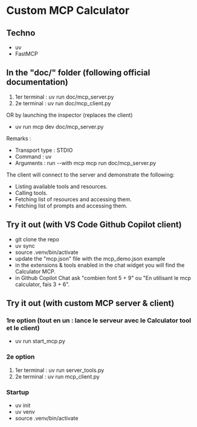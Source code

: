 # Custom MCP Calculator

## Techno

- uv
- FastMCP

## In the "doc/" folder (following official documentation)

1) 1er terminal : uv run doc/mcp_server.py
2) 2e terminal : uv run doc/mcp_client.py

OR by launching the inspector (replaces the client)

- uv run mcp dev doc/mcp_server.py 

Remarks :

- Transport type : STDIO
- Command : uv
- Arguments : run --with mcp mcp run doc/mcp_server.py

The client will connect to the server and demonstrate the following:

- Listing available tools and resources.
- Calling tools.
- Fetching list of resources and accessing them.
- Fetching list of prompts and accessing them.

## Try it out (with VS Code Github Copilot client)
- git clone the repo
- uv sync
- source .venv/bin/activate
- update the "mcp.json" file with the mcp_demo.json example
- in the extensions & tools enabled in the chat widget you will find the Calculator MCP.
- in Github Copilot Chat ask "combien font 5 + 9" ou "En utilisant le mcp calculator, fais 3 + 6".

## Try it out (with custom MCP server & client)

### 1re option (tout en un : lance le serveur avec le Calculator tool et le client)
- uv run start_mcp.py


### 2e option
1) 1er terminal : uv run server_tools.py
2) 2e terminal : uv run mcp_client.py




### Startup
- uv init
- uv venv
- source .venv/bin/activate